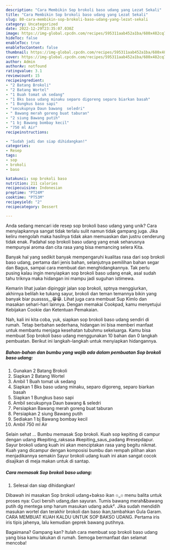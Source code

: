 ```yaml
---
description: "Cara Membikin Sop brokoli baso udang yang Lezat Sekali"
title: "Cara Membikin Sop brokoli baso udang yang Lezat Sekali"
slug: 80-cara-membikin-sop-brokoli-baso-udang-yang-lezat-sekali
category: Uncategorized
date: 2022-12-29T23:35:07.030Z
image: https://img-global.cpcdn.com/recipes/595311aab452a1ba/680x482cq70/sop-brokoli-baso-udang-foto-resep-utama.jpg
hideToc: false
enableToc: true
enableTocContent: false
thumbnail: https://img-global.cpcdn.com/recipes/595311aab452a1ba/680x482cq70/sop-brokoli-baso-udang-foto-resep-utama.jpg
cover: https://img-global.cpcdn.com/recipes/595311aab452a1ba/680x482cq70/sop-brokoli-baso-udang-foto-resep-utama.jpg
author: Admin
authorAv: notfound
ratingvalue: 3.1
reviewcount: 15
recipeingredient:
- "2 Batang Brokoli"
- "2 Batang Wortel"
- "1 Buah tomat uk sedang"
- "1 Bks baso udang minaku separo digoreng separo biarkan basah"
- "1 Bungkus baso sapi"
- "secukupnya Daun bawang  seledri"
- " Bawang merah goreng buat taburan"
- "2 siung Bawang putih"
- "1 bj Bawang bombay kecil"
- "750 ml Air"
recipeinstructions:

- "Sudah jadi dan siap dihidangkan!"
categories:
- Resep
tags:
- sop
- brokoli
- baso

katakunci: sop brokoli baso 
nutrition: 211 calories
recipecuisine: Indonesian
preptime: "PT24M"
cooktime: "PT53M"
recipeyield: "2"
recipecategory: Dessert

---
```





Anda sedang mencari ide resep sop brokoli baso udang yang unik? Cara menyiapkannya sangat tidak terlalu sulit namun tidak gampang juga. Jika keliru mengolah maka hasilnya tidak akan memuaskan dan justru cenderung tidak enak. Padahal sop brokoli baso udang yang enak seharusnya mempunyai aroma dan cita rasa yang bisa memancing selera Kita.





Banyak hal yang sedikit banyak mempengaruhi kualitas rasa dari sop brokoli baso udang, pertama dari jenis bahan, selanjutnya pemilihan bahan segar dan Bagus, sampai cara membuat dan menghidangkannya. Tak perlu pusing kalau ingin menyiapkan sop brokoli baso udang enak,      asal sudah tahu triknya maka hidangan ini mampu jadi suguhan istimewa.














Kemarin lihat jualan dipinggir jalan sop brokoli, sptnya menggiurkan, akhirnya belilah ke tukang sayur, brokoli dan teman temannya bikin yang banyak biar puassss,,,😁😁. Lihat juga cara membuat Sup Kimlo dan masakan sehari-hari lainnya. Dengan memakai Cookpad, kamu menyetujui Kebijakan Cookie dan Ketentuan Pemakaian.






Nah, kali ini kita coba, yuk, siapkan sop brokoli baso udang sendiri di rumah. Tetap berbahan sederhana, hidangan ini bisa memberi manfaat untuk membantu menjaga kesehatan tubuhmu sekeluarga. Kamu bisa membuat Sop brokoli baso udang menggunakan 10 bahan dan 0 langkah pembuatan. Berikut ini langkah-langkah untuk menyiapkan hidangannya.

<!--inarticleads1-->

##### Bahan-bahan dan bumbu yang wajib ada dalam pembuatan Sop brokoli baso udang:

1. Gunakan 2 Batang Brokoli
1. Siapkan 2 Batang Wortel
1. Ambil 1 Buah tomat uk sedang
1. Siapkan 1 Bks baso udang minaku, separo digoreng, separo biarkan basah
1. Siapkan 1 Bungkus baso sapi
1. Ambil secukupnya Daun bawang &amp; seledri
1. Persiapkan  Bawang merah goreng buat taburan
1. Persiapkan 2 siung Bawang putih
1. Sediakan 1 bj Bawang bombay kecil
1. Ambil 750 ml Air


Selain sehat … Bumbu memasak Sop brokoli. Kuah sop kepiting di campur dengan udang #kepiting_raksasa #kepiting_saus_padang #resepdapur. Sayur brokoli udang kuah ini akan menciptakan rasa yang begitu nikmat. Kuah yang dicampur dengan komposisi bumbu dan rempah pilihan akan menjadikannya semakin Sayur brokoli udang kuah ini akan sangat cocok disajikan di meja makan untuk di santap. 

<!--inarticleads2-->

##### Cara memasak Sop brokoli baso udang:


1. Selesai dan siap dihidangkan!

Dibawah ini masakan Sop brokoli udang+bakso ikan ๏_๏ menu balita untuk proses nya: Cuci bersih udang,dan sayuran. Tumis bawang merah&amp;bawang putih dg mentega smp harum masukan udang aduk². Jika sudah mendidih masukan wortel dan terakhir brokoli dan baso ikan,tambahkan Gula Garam. CARA MEMBUAT KUAH KALDU UNTUK SOP BAKSO UDANG. Pertama iris iris tipis jahenya, lalu kemudian geprek bawang putihnya. 

Bagaimana? Gampang kan? Itulah cara membuat sop brokoli baso udang yang bisa kamu lakukan di rumah. Semoga bermanfaat dan selamat mencoba!
